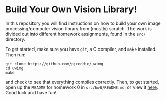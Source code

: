 # Build Your Own Vision Library! #

In this repository you will find instructions on how to build your own image processing/computer vision library from (mostly) scratch. The work is divided out into different homework assignments, found in the `src/` directory.

To get started, make sure you have `git`, a C compiler, and `make` installed. Then run:

    git clone https://github.com/pjreddie/uwimg
    cd uwimg
    make

and check to see that everything compiles correctly. Then, to get started, open up the `README` for homework 0 in `src/hw0/README.md`, or view it [here](./src/hw0/README.md). Good luck and have fun!
